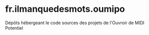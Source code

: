 # fr.ilmanquedesmots.oumipo
Dépôts hébergeant le code sources des projets de l'Ouvroir de MIDI Potentiel
